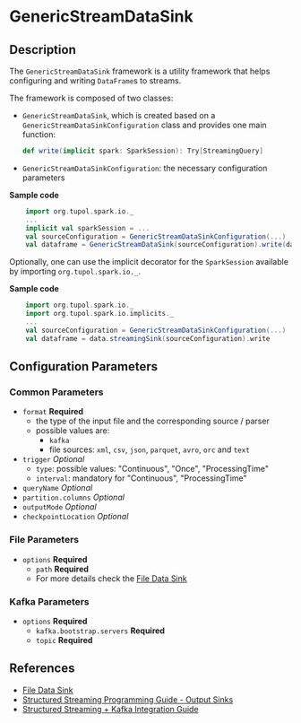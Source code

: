# GenericStreamDataSink


## Description

The `GenericStreamDataSink` framework is a utility framework that helps configuring and writing `DataFrame`s to streams.

The framework is composed of two classes:
- `GenericStreamDataSink`, which is created based on a `GenericStreamDataSinkConfiguration` class and provides one main function:
    ```scala
    def write(implicit spark: SparkSession): Try[StreamingQuery]
    ```
- `GenericStreamDataSinkConfiguration`: the necessary configuration parameters

**Sample code**
```scala
    import org.tupol.spark.io._
    ...
    implicit val sparkSession = ...
    val sourceConfiguration = GenericStreamDataSinkConfiguration(...)
    val dataframe = GenericStreamDataSink(sourceConfiguration).write(data)
```

Optionally, one can use the implicit decorator for the `SparkSession` available by importing `org.tupol.spark.io._`.

**Sample code**
```scala
    import org.tupol.spark.io._
    import org.tupol.spark.io.implicits._
    ...
    val sourceConfiguration = GenericStreamDataSinkConfiguration(...)
    val dataframe = data.streamingSink(sourceConfiguration).write
```


## Configuration Parameters

### Common Parameters

- `format` **Required**
  - the type of the input file and the corresponding source / parser
  - possible values are: 
    - `kafka`
    - file sources: `xml`, `csv`, `json`, `parquet`, `avro`, `orc` and `text`
- `trigger` *Optional*
   - `type`: possible values: "Continuous", "Once", "ProcessingTime" 
   - `interval`: mandatory for "Continuous", "ProcessingTime" 
- `queryName` *Optional*
- `partition.columns` *Optional*
- `outputMode` *Optional*
- `checkpointLocation` *Optional*

### File Parameters

- `options` **Required**
  - `path` **Required**
  -  For more details check the [File Data Sink](file-data-sink.md#configuration-parameters)
  
### Kafka Parameters

- `options` **Required**
  - `kafka.bootstrap.servers` **Required** 
  - `topic` **Required** 


## References

- [File Data Sink](file-data-sink.md#configuration-parameters)
- [Structured Streaming Programming Guide - Output Sinks][SSOS]
- [Structured Streaming + Kafka Integration Guide][SSKIG]


[SSOS]: https://spark.apache.org/docs/3.0.1/structured-streaming-programming-guide.html#output-sinks
[SSKIG]: https://spark.apache.org/docs/3.0.1/structured-streaming-kafka-integration.html

